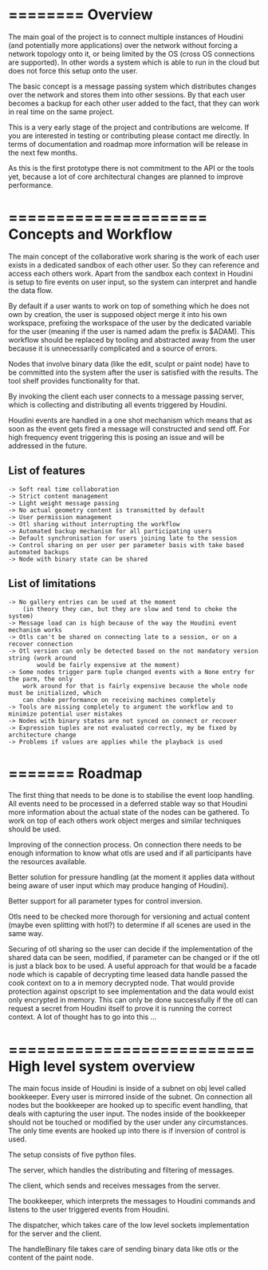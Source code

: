 ========
Overview
========

The main goal of the project is to connect multiple instances of Houdini (and potentially more applications) over the network without forcing a network topology onto it, or being limited by the OS (cross OS connections are supported).
In other words a system which is able to run in the cloud but does not force this setup onto the user.

The basic concept is a message passing system which distributes changes over the network and stores them into other sessions. By that each user becomes a backup for each other user added to the fact, that they can work in real time on the same project.

This is a very early stage of the project and contributions are welcome. If you are interested in testing or contributing please contact me directly. In terms of documentation and roadmap more information will be release in the next few months.

As this is the first prototype there is not commitment to the API or the tools yet, because a lot of core architectural changes are planned to improve performance.

=====================
Concepts and Workflow
=====================

The main concept of the collaborative work sharing is the work of each user exists in a dedicated sandbox of each other user. So they can reference and access each others work.
Apart from the sandbox each context in Houdini is setup to fire events on user input, so the system can interpret and handle the data flow.

By default if a user wants to work on top of something which he does not own by creation, the user is supposed object merge it into his own workspace, prefixing the workspace of the user by
the dedicated variable for the user (meaning if the user is named adam the prefix is $ADAM). This workflow should be replaced by tooling and abstracted away from the user
because it is unnecessarily complicated and a source of errors.

Nodes that involve binary data (like the edit, sculpt or paint node) have to be committed into the system after the user is satisfied with the results. The tool shelf provides functionality for that.

By invoking the client each user connects to a message passing server, which is collecting and distributing all events triggered by Houdini.

Houdini events are handled in a one shot mechanism which means that as soon as the event gets fired a message will constructed and send off.
For high frequency event triggering this is posing an issue and will be addressed in the future.


List of features
----------------

    -> Soft real time collaboration
    -> Strict content management
    -> Light weight message passing
    -> No actual geometry content is transmitted by default
    -> User permission management
    -> Otl sharing without interrupting the workflow
    -> Automated backup mechanism for all participating users
    -> Default synchronisation for users joining late to the session
    -> Control sharing on per user per parameter basis with take based automated backups
    -> Node with binary state can be shared


List of limitations
-------------------

    -> No gallery entries can be used at the moment 
        (in theory they can, but they are slow and tend to choke the system)
    -> Message load can is high because of the way the Houdini event mechanism works
    -> Otls can't be shared on connecting late to a session, or on a recover connection
    -> Otl version can only be detected based on the not mandatory version string (work around
            would be fairly expensive at the moment)
    -> Some nodes trigger parm tuple changed events with a None entry for the parm, the only 
        work around for that is fairly expensive because the whole node must be initialized, which
        can choke performance on receiving machines completely
    -> Tools are missing completely to argument the workflow and to minimize potential user mistakes
    -> Nodes with binary states are not synced on connect or recover
    -> Expression tuples are not evaluated correctly, my be fixed by architecture change
    -> Problems if values are applies while the playback is used


=======
Roadmap
=======

The first thing that needs to be done is to stabilise the event loop handling. All events need to be processed in a deferred stable way so that Houdini more information about the actual state
of the nodes can be gathered. To work on top of each others work object merges and similar techniques should be used.

Improving of the connection process. On connection there needs to be enough information to know what otls are used and if all participants have the resources available.

Better solution for pressure handling (at the moment it applies data without being aware of user input which may produce hanging of Houdini).

Better support for all parameter types for control inversion.

Otls need to be checked more thorough for versioning and actual content (maybe even splitting with hotl?) to determine if all scenes are used in the same way.

Securing of otl sharing so the user can decide if the implementation of the shared data can be seen, modified, if parameter can be changed or if the otl is just a black box to be used.
A useful approach for that would be a facade node which is capable of decrypting time leased data handle passed the cook context on to a in memory decrypted node. That would provide protection
against opscript to see implementation and the data would exist only encrypted in memory. This can only be done successfully if the otl can request a secret from Houdini itself to prove it is running the 
correct context. A lot of thought has to go into this ...

==========================
High level system overview
==========================

The main focus inside of Houdini is inside of a subnet on obj level called bookkeeper. Every user is mirrored inside of the subnet. On connection all nodes but the bookkeeper are hooked up to specific event handling, that deals with capturing the user input. The nodes inside of the bookkeeper should not be touched or modified by the user under any circumstances. The only time events are hooked up into there is
if inversion of control is used.

The setup consists of five python files.

The server, which handles the distributing and filtering of messages.

The client, which sends and receives messages from the server.

The bookkeeper, which interprets the messages to Houdini commands and listens to the user triggered events from Houdini.

The dispatcher, which takes care of the low level sockets implementation for the server and the client.

The handleBinary file takes care of sending binary data like otls or the content of the paint node.
